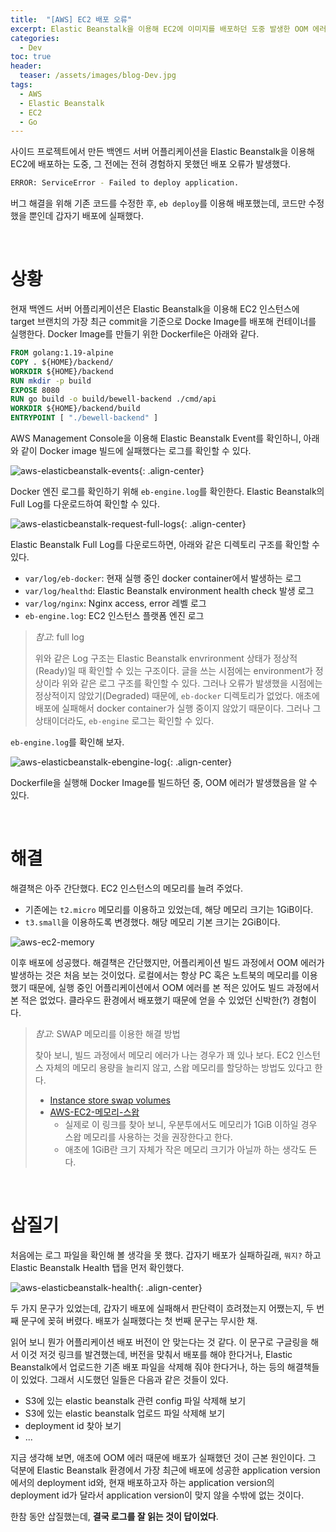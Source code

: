 ```yaml
---
title:  "[AWS] EC2 배포 오류"
excerpt: Elastic Beanstalk을 이용해 EC2에 이미지를 배포하던 도중 발생한 OOM 에러
categories:
  - Dev
toc: true
header:
  teaser: /assets/images/blog-Dev.jpg
tags:
  - AWS
  - Elastic Beanstalk
  - EC2
  - Go
---
```


 사이드 프로젝트에서 만든 백엔드 서버 어플리케이션을 Elastic Beanstalk을 이용해 EC2에 배포하는 도중, 그 전에는 전혀 경험하지 못했던 배포 오류가 발생했다.

```bash
ERROR: ServiceError - Failed to deploy application.
```

 버그 해결을 위해 기존 코드를 수정한 후, `eb deploy`를 이용해 배포했는데, 코드만 수정했을 뿐인데 갑자기 배포에 실패했다.

<br>

# 상황

현재 백엔드 서버 어플리케이션은 Elastic Beanstalk을 이용해 EC2 인스턴스에 target 브랜치의 가장 최근 commit을 기준으로 Docke Image를 배포해 컨테이너를 실행한다. Docker Image를 만들기 위한 Dockerfile은 아래와 같다.

```dockerfile
FROM golang:1.19-alpine
COPY . ${HOME}/backend/
WORKDIR ${HOME}/backend
RUN mkdir -p build
EXPOSE 8080
RUN go build -o build/bewell-backend ./cmd/api
WORKDIR ${HOME}/backend/build
ENTRYPOINT [ "./bewell-backend" ]
```

AWS Management Console을 이용해 Elastic Beanstalk Event를 확인하니, 아래와 같이 Docker image 빌드에 실패했다는 로그를 확인할 수 있다.

![aws-elasticbeanstalk-events]({{site.url}}/assets/images/aws-elasticbeanstalk-events.png){: .align-center}

Docker 엔진 로그를 확인하기 위해 `eb-engine.log`를 확인한다. Elastic Beanstalk의 Full Log를 다운로드하여 확인할 수 있다.

![aws-elasticbeanstalk-request-full-logs]({{site.url}}/assets/images/aws-elasticbeanstalk-request-full-logs.png){: .align-center}

Elastic Beanstalk Full Log를 다운로드하면, 아래와 같은 디렉토리 구조를 확인할 수 있다.

- `var/log/eb-docker`: 현재 실행 중인 docker container에서 발생하는 로그
- `var/log/healthd`: Elastic Beanstalk environment health check 발생 로그
- `var/log/nginx`: Nginx access, error 레벨 로그
- `eb-engine.log`: EC2 인스턴스 플랫폼 엔진 로그

> *참고*: full log
>
> 위와 같은 Log 구조는 Elastic Beanstalk envrironment 상태가 정상적(Ready)일 때 확인할 수 있는 구조이다. 글을 쓰는 시점에는 environment가 정상이라 위와 같은 로그 구조를 확인할 수 있다. 그러나 오류가 발생했을 시점에는 정상적이지 않았기(Degraded) 때문에, `eb-docker` 디렉토리가 없었다. 애초에 배포에 실패해서 docker container가 실행 중이지 않았기 때문이다. 그러나 그 상태이더라도, `eb-engine` 로그는 확인할 수 있다.

`eb-engine.log`를 확인해 보자.

![aws-elasticbeanstalk-ebengine-log]({{site.url}}/assets/images/aws-elasticbeanstalk-ebengine-log.png){: .align-center}

Dockerfile을 실행해 Docker Image를 빌드하던 중, OOM 에러가 발생했음을 알 수 있다.

<br>

# 해결

해결책은 아주 간단했다. EC2 인스턴스의 메모리를 늘려 주었다. 

- 기존에는 `t2.micro` 메모리를 이용하고 있었는데, 해당 메모리 크기는 1GiB이다.
- `t3.small`을 이용하도록 변경했다. 해당 메모리 기본 크기는 2GiB이다.

![aws-ec2-memory]({{site.url}}/assets/images/aws-ec2-memory.png)

이후 배포에 성공했다. 해결책은 간단했지만, 어플리케이션 빌드 과정에서 OOM 에러가 발생하는 것은 처음 보는 것이었다. 로컬에서는 항상 PC 혹은 노트북의 메모리를 이용했기 때문에, 실행 중인 어플리케이션에서 OOM 에러를 본 적은 있어도 빌드 과정에서 본 적은 없었다. 클라우드 환경에서 배포했기 때문에 얻을 수 있었던 신박한(?) 경험이다. 

> *참고*: SWAP 메모리를 이용한 해결 방법
>
> 찾아 보니, 빌드 과정에서 메모리 에러가 나는 경우가 꽤 있나 보다. EC2 인스턴스 자체의 메모리 용량을 늘리지 않고, 스왑 메모리를 할당하는 방법도 있다고 한다.
>
> - [Instance store swap volumes](https://docs.aws.amazon.com/AWSEC2/latest/UserGuide/instance-store-swap-volumes.html)
> - [AWS-EC2-메모리-스왑](https://velog.io/@shawnhansh/AWS-EC2-%EB%A9%94%EB%AA%A8%EB%A6%AC-%EC%8A%A4%EC%99%91)
>   - 실제로 이 링크를 찾아 보니, 우분투에서도 메모리가 1GiB 이하일 경우 스왑 메모리를 사용하는 것을 권장한다고 한다.
>   - 애초에 1GiB란 크기 자체가 작은 메모리 크기가 아닐까 하는 생각도 든다.



<br>

# 삽질기

처음에는 로그 파일을 확인해 볼 생각을 못 했다. 갑자기 배포가 실패하길래, `뭐지?` 하고 Elastic Beanstalk Health 탭을 먼저 확인했다.

![aws-elasticbeanstalk-health]({{site.url}}/assets/images/aws-elasticbeanstalk-health.png){: .align-center}

 두 가지 문구가 있었는데, 갑자기 배포에 실패해서 판단력이 흐려졌는지 어쨌는지, 두 번째 문구에 꽂혀 버렸다. 배포가 실패했다는 첫 번째 문구는 무시한 채.

 읽어 보니 뭔가 어플리케이션 배포 버전이 안 맞는다는 것 같다. 이 문구로 구글링을 해서 이것 저것 링크를 발견했는데, 버전을 맞춰서 배포를 해야 한다거나, Elastic Beanstalk에서 업로드한 기존 배포 파일을 삭제해 줘야 한다거나, 하는 등의 해결책들이 있었다. 그래서 시도했던 일들은 다음과 같은 것들이 있다.

- S3에 있는 elastic beanstalk 관련 config 파일 삭제해 보기
- S3에 있는 elastic beanstalk 업로드 파일 삭제해 보기
- deployment id 찾아 보기
- ...

 지금 생각해 보면, 애초에 OOM 에러 때문에 배포가 실패했던 것이 근본 원인이다. 그 덕분에 Elastic Beanstalk 환경에서 가장 최근에 배포에 성공한 application version에서의 deployment id와, 현재 배포하고자 하는 application version의 deployment id가 달라서 application version이 맞지 않을 수밖에 없는 것이다. 

 한참 동안 삽질했는데, **결국 로그를 잘 읽는 것이 답이었다**.
